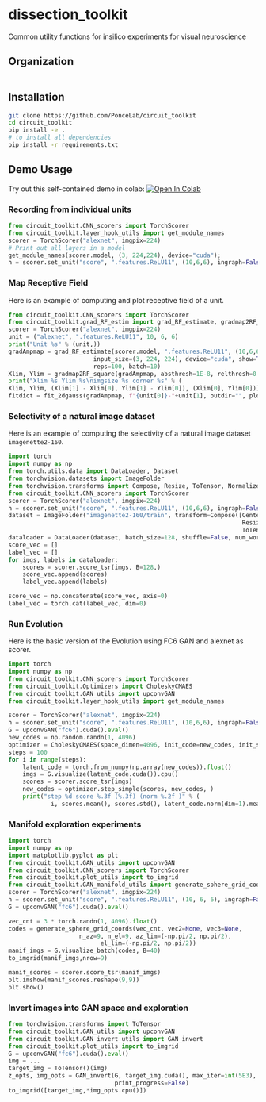 # dissection_toolkit
Common utility functions for insilico experiments for visual neuroscience

## Organization
```
```

## Installation

```bash
git clone https://github.com/PonceLab/circuit_toolkit
cd circuit_toolkit
pip install -e .
# to install all dependencies
pip install -r requirements.txt
```
## Demo Usage
Try out this self-contained demo in colab:
[![Open In Colab](https://colab.research.google.com/assets/colab-badge.svg)](https://colab.research.google.com/drive/1cbCaOt3xFFnQhB2bbIkf-C_Buf1wFVpL?usp=sharing)


### Recording from individual units

```python
from circuit_toolkit.CNN_scorers import TorchScorer
from circuit_toolkit.layer_hook_utils import get_module_names
scorer = TorchScorer("alexnet", imgpix=224)
# Print out all layers in a model
get_module_names(scorer.model, (3, 224,224), device="cuda");
h = scorer.set_unit("score", ".features.ReLU11", (10,6,6), ingraph=False)
```
### Map Receptive Field

Here is an example of computing and plot receptive field of a unit.
```python
from circuit_toolkit.CNN_scorers import TorchScorer
from circuit_toolkit.grad_RF_estim import grad_RF_estimate, gradmap2RF_square, fit_2dgauss, grad_population_RF_estimate, show_gradmap
scorer = TorchScorer("alexnet", imgpix=224)
unit = ("alexnet", ".features.ReLU11", 10, 6, 6)
print("Unit %s" % (unit,))
gradAmpmap = grad_RF_estimate(scorer.model, ".features.ReLU11", (10,6,6), 
                        input_size=(3, 224, 224), device="cuda", show=True, 
                        reps=100, batch=10)
Xlim, Ylim = gradmap2RF_square(gradAmpmap, absthresh=1E-8, relthresh=0.01, square=True)
print("Xlim %s Ylim %s\nimgsize %s corner %s" % (
Xlim, Ylim, (Xlim[1] - Xlim[0], Ylim[1] - Ylim[0]), (Xlim[0], Ylim[0])))
fitdict = fit_2dgauss(gradAmpmap, f"{unit[0]}-"+unit[1], outdir="", plot=True)
```

### Selectivity of a natural image dataset
Here is an example of computing the selectivity of a natural image dataset `imagenette2-160`. 
```python
import torch
import numpy as np
from torch.utils.data import DataLoader, Dataset
from torchvision.datasets import ImageFolder
from torchvision.transforms import Compose, Resize, ToTensor, Normalize, CenterCrop
from circuit_toolkit.CNN_scorers import TorchScorer
scorer = TorchScorer("alexnet", imgpix=224)
h = scorer.set_unit("score", ".features.ReLU11", (10,6,6), ingraph=False)
dataset = ImageFolder("imagenette2-160/train", transform=Compose([CenterCrop(130), 
                                                                  Resize(224),
                                                                  ToTensor(), ]))# Normalize([0.485, 0.456, 0.406], [0.229, 0.224, 0.225])
dataloader = DataLoader(dataset, batch_size=128, shuffle=False, num_workers=4)
score_vec = []
label_vec = []
for imgs, labels in dataloader:
    scores = scorer.score_tsr(imgs, B=128,)
    score_vec.append(scores)
    label_vec.append(labels)

score_vec = np.concatenate(score_vec, axis=0)
label_vec = torch.cat(label_vec, dim=0)
```

### Run Evolution
Here is the basic version of the Evolution using FC6 GAN and alexnet as scorer. 
```python
import torch
import numpy as np
from circuit_toolkit.CNN_scorers import TorchScorer
from circuit_toolkit.Optimizers import CholeskyCMAES
from circuit_toolkit.GAN_utils import upconvGAN
from circuit_toolkit.layer_hook_utils import get_module_names

scorer = TorchScorer("alexnet", imgpix=224)
h = scorer.set_unit("score", ".features.ReLU11", (10,6,6), ingraph=False)
G = upconvGAN("fc6").cuda().eval()
new_codes = np.random.randn(1, 4096)
optimizer = CholeskyCMAES(space_dimen=4096, init_code=new_codes, init_sigma=3.0,)
steps = 100
for i in range(steps):
    latent_code = torch.from_numpy(np.array(new_codes)).float()
    imgs = G.visualize(latent_code.cuda()).cpu()
    scores = scorer.score_tsr(imgs)
    new_codes = optimizer.step_simple(scores, new_codes, )
    print("step %d score %.3f (%.3f) (norm %.2f )" % (
            i, scores.mean(), scores.std(), latent_code.norm(dim=1).mean(),))
```

### Manifold exploration experiments

```python
import torch
import numpy as np
import matplotlib.pyplot as plt
from circuit_toolkit.GAN_utils import upconvGAN
from circuit_toolkit.CNN_scorers import TorchScorer
from circuit_toolkit.plot_utils import to_imgrid
from circuit_toolkit.GAN_manifold_utils import generate_sphere_grid_coords 
scorer = TorchScorer("alexnet", imgpix=224)
h = scorer.set_unit("score", ".features.ReLU11", (10, 6, 6), ingraph=False)
G = upconvGAN("fc6").cuda().eval()

vec_cnt = 3 * torch.randn(1, 4096).float()
codes = generate_sphere_grid_coords(vec_cnt, vec2=None, vec3=None,
                    n_az=9, n_el=9, az_lim=(-np.pi/2, np.pi/2),
                          el_lim=(-np.pi/2, np.pi/2))
manif_imgs = G.visualize_batch(codes, B=40)
to_imgrid(manif_imgs,nrow=9)

manif_scores = scorer.score_tsr(manif_imgs)
plt.imshow(manif_scores.reshape(9,9))
plt.show()
```

### Invert images into GAN space and exploration 
```python
from torchvision.transforms import ToTensor
from circuit_toolkit.GAN_utils import upconvGAN
from circuit_toolkit.GAN_invert_utils import GAN_invert
from circuit_toolkit.plot_utils import to_imgrid
G = upconvGAN("fc6").cuda().eval()
img = ...
target_img = ToTensor()(img)
z_opts, img_opts = GAN_invert(G, target_img.cuda(), max_iter=int(5E3),
                              print_progress=False)
to_imgrid([target_img,*img_opts.cpu()])
```

